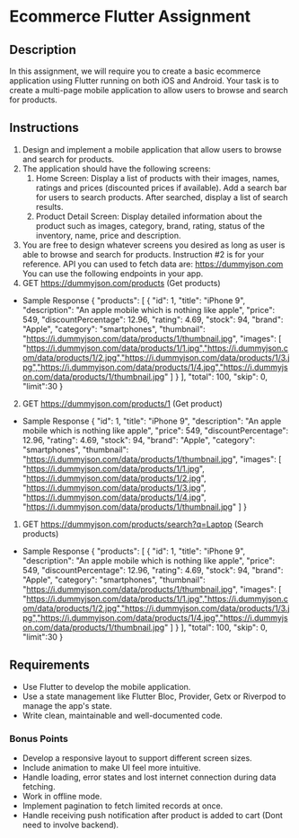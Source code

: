 # Ecommerce Flutter Assignment

## Description
In this assignment, we will require you to create a basic ecommerce application using Flutter running on both iOS and Android. Your task is to create a multi-page mobile application to allow users to browse and search for products.

## Instructions
1. Design and implement a mobile application that allow users to browse and search for products.
2. The application should have the following screens:
   1. Home Screen: Display a list of products with their images, names, ratings and prices (discounted prices if available). Add a search bar for users to search products. After searched, display a list of search results.
   2. Product Detail Screen: Display detailed information about the product such as images, category, brand, rating, status of the inventory, name, price and description.
3. You are free to design whatever screens you desired as long as user is able to browse and search for products. Instruction #2 is for your reference.
API you can used to fetch data are: https://dummyjson.com
You can use the following endpoints in your app.
1. GET https://dummyjson.com/products (Get products)
- Sample Response 
{
    "products": [
        {
            "id": 1,
            "title": "iPhone 9",
            "description": "An apple mobile which is nothing like apple",
            "price": 549,
            "discountPercentage": 12.96,
            "rating": 4.69,
            "stock": 94,
            "brand": "Apple",
            "category": "smartphones",
            "thumbnail": "https://i.dummyjson.com/data/products/1/thumbnail.jpg",
            "images": [
                "https://i.dummyjson.com/data/products/1/1.jpg","https://i.dummyjson.com/data/products/1/2.jpg","https://i.dummyjson.com/data/products/1/3.jpg","https://i.dummyjson.com/data/products/1/4.jpg","https://i.dummyjson.com/data/products/1/thumbnail.jpg"
            ]
        }
    ],
    "total": 100,
    "skip": 0,
    "limit":30
}
2. GET https://dummyjson.com/products/1 (Get product)
- Sample Response 
{
    "id": 1,
    "title": "iPhone 9",
    "description": "An apple mobile which is nothing like apple",
    "price": 549,
    "discountPercentage": 12.96,
    "rating": 4.69,
    "stock": 94,
    "brand": "Apple",
    "category": "smartphones",
    "thumbnail": "https://i.dummyjson.com/data/products/1/thumbnail.jpg",
    "images": [
        "https://i.dummyjson.com/data/products/1/1.jpg",
        "https://i.dummyjson.com/data/products/1/2.jpg",
        "https://i.dummyjson.com/data/products/1/3.jpg",
        "https://i.dummyjson.com/data/products/1/4.jpg",
        "https://i.dummyjson.com/data/products/1/thumbnail.jpg"
    ]
}
1. GET https://dummyjson.com/products/search?q=Laptop (Search products)
- Sample Response
{
    "products": [
        {
            "id": 1,
            "title": "iPhone 9",
            "description": "An apple mobile which is nothing like apple",
            "price": 549,
            "discountPercentage": 12.96,
            "rating": 4.69,
            "stock": 94,
            "brand": "Apple",
            "category": "smartphones",
            "thumbnail": "https://i.dummyjson.com/data/products/1/thumbnail.jpg",
            "images": [
                "https://i.dummyjson.com/data/products/1/1.jpg","https://i.dummyjson.com/data/products/1/2.jpg","https://i.dummyjson.com/data/products/1/3.jpg","https://i.dummyjson.com/data/products/1/4.jpg","https://i.dummyjson.com/data/products/1/thumbnail.jpg"
            ]
        }
    ],
    "total": 100,
    "skip": 0,
    "limit":30
}

## Requirements
- Use Flutter to develop the mobile application.
- Use a state management like Flutter Bloc, Provider, Getx or Riverpod to manage the app's state.
- Write clean, maintainable and well-documented code.

### Bonus Points
- Develop a responsive layout to support different screen sizes.
- Include animation to make UI feel more intuitive.
- Handle loading, error states and lost internet connection during data fetching.
- Work in offline mode.
- Implement pagination to fetch limited records at once.
- Handle receiving push notification after product is added to cart (Dont need to involve backend).